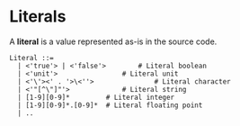 # Literals

A **literal** is a value represented as-is in the source code.

<pre>
<code>Literal ::=
  | <'true'> | <'false'>        # Literal boolean
  | <'unit'>                # Literal unit
  | <'\'><' . '>\<''>               # Literal character
  | <'"[^\"]"'>             # Literal string
  | [1-9][0-9]*         # Literal integer
  | [1-9][0-9]*.[0-9]*  # Literal floating point
  | ..
</code>
</pre>
